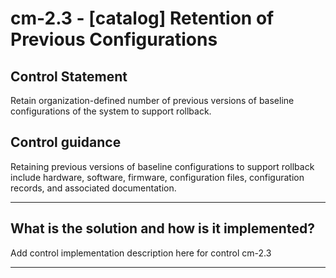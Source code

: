 # cm-2.3 - \[catalog\] Retention of Previous Configurations

## Control Statement

Retain organization-defined number of previous versions of baseline configurations of the system to support rollback.

## Control guidance

Retaining previous versions of baseline configurations to support rollback include hardware, software, firmware, configuration files, configuration records, and associated documentation.

______________________________________________________________________

## What is the solution and how is it implemented?

Add control implementation description here for control cm-2.3

______________________________________________________________________
